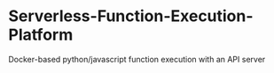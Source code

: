 # Serverless-Function-Execution-Platform
Docker-based python/javascript function execution with an API server
